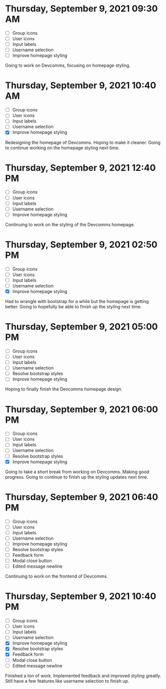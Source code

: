 # Thursday, September 9, 2021 09:30 AM
- [ ] Group icons
- [ ] User icons
- [ ] Input labels
- [ ] Username selection
- [ ] Improve homepage styling

Going to work on Devcomms, focusing on homepage styling.

# Thursday, September 9, 2021 10:40 AM
- [ ] Group icons
- [ ] User icons
- [ ] Input labels
- [ ] Username selection
- [X] Improve homepage styling

Redesigning the homepage of Devcomms. Hoping to make it cleaner.
Going to continue working on the homepage styling next time.

# Thursday, September 9, 2021 12:40 PM
- [ ] Group icons
- [ ] User icons
- [ ] Input labels
- [ ] Username selection
- [ ] Improve homepage styling

Continuing to work on the styling of the Devcomms homepage.

# Thursday, September 9, 2021 02:50 PM
- [ ] Group icons
- [ ] User icons
- [ ] Input labels
- [ ] Username selection
- [X] Improve homepage styling

Had to wrangle with bootstrap for a while but the homepage is getting better.
Going to hopefully be able to finish up the styling next time.

# Thursday, September 9, 2021 05:00 PM
- [ ] Group icons
- [ ] User icons
- [ ] Input labels
- [ ] Username selection
- [ ] Resolve bootstrap styles
- [ ] Improve homepage styling

Hoping to finally finish the Devcomms homepage design.

# Thursday, September 9, 2021 06:00 PM
- [ ] Group icons
- [ ] User icons
- [ ] Input labels
- [ ] Username selection
- [ ] Resolve bootstrap styles
- [X] Improve homepage styling

Going to take a short break from working on Devcomms. Making good progress.
Going to continue to finish up the styling updates next time.

# Thursday, September 9, 2021 06:40 PM
- [ ] Group icons
- [ ] User icons
- [ ] Input labels
- [ ] Username selection
- [ ] Improve homepage styling
- [ ] Resolve bootstrap styles
- [ ] Feedback form
- [ ] Modal close button
- [ ] Edited message newline

Continuing to work on the frontend of Devcomms.

# Thursday, September 9, 2021 10:40 PM
- [ ] Group icons
- [ ] User icons
- [ ] Input labels
- [ ] Username selection
- [X] Improve homepage styling
- [X] Resolve bootstrap styles
- [X] Feedback form
- [ ] Modal close button
- [ ] Edited message newline

Finished a ton of work. Implemented feedback and improved styling greatly.
Still have a few features like username selection to finish up.
